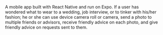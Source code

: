 A mobile app built with React Native and run on Expo. If a user has wondered what to wear to a wedding, job interview, or to tinker with his/her fashion; he or she can use device camera roll or camera, send a photo to multiple friends or advisors, receive friendly advice on each photo, and give friendly advice on requests sent to them.
